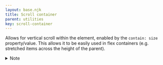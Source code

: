 ```yaml
---
layout: base.njk
title: Scroll container
parent: utilities
key: scroll-container
---
```


Allows for vertical scroll within the element, enabled by the `contain: size` property/value. This allows it to be easily used in flex containers (e.g. stretched items across the height of the parent).

<details class="accordion">
  <summary>Note</summary>
  <p>always test the implementation in various use cases. For instance, on this site, the main content uses this class. However, on smaller screens, the `contain: size` needs to be replaced with `contain: none`, as the height would otherwise not fill the available space (due to flex-wrapping).</p>
</details>
